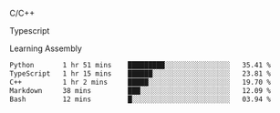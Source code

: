 <p>C/C++</p>
<p> Typescript</p>
<p>Learning Assembly</p>

<!--START_SECTION:waka-->

```txt
Python       1 hr 51 mins    █████████░░░░░░░░░░░░░░░░   35.41 %
TypeScript   1 hr 15 mins    ██████░░░░░░░░░░░░░░░░░░░   23.81 %
C++          1 hr 2 mins     █████░░░░░░░░░░░░░░░░░░░░   19.70 %
Markdown     38 mins         ███░░░░░░░░░░░░░░░░░░░░░░   12.09 %
Bash         12 mins         █░░░░░░░░░░░░░░░░░░░░░░░░   03.94 %
```

<!--END_SECTION:waka-->
